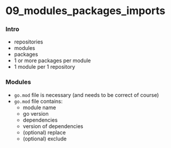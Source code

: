 # 09_modules_packages_imports

### Intro
* repositories
* modules
* packages
* 1 or more packages per module
* 1 module per 1 repository

### Modules
* `go.mod` file is necessary (and needs to be correct of course)
* `go.mod` file contains:
    - module name
    - go version
    - dependencies
    - version of dependencies
    - (optional) replace 
    - (optional) exclude
